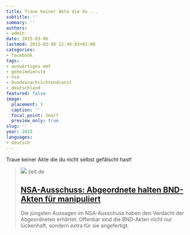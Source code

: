 ```yaml
---
title: Traue keiner Akte die du ...
subtitle: ''
summary: ''
authors:
- admin
date: 2015-03-06
lastmod: 2015-03-06 12:49:03+01:00
categories:
- facebook
tags:
- auswärtiges amt
- geheimdienste
- nsa
- bundesnachrichtendienst
- deutschland
featured: false
image:
  placement: 1
  caption: ''
  focal_point: Smart
  preview_only: true
slug: ''
year: 2015
languages:
- deutsch
---
```


Traue keiner Akte die du nicht selbst gefälscht hast!﻿
> [![](https://img.zeit.de/administratives/sharing/fallback-image/wide__1300x731)](http://www.zeit.de/politik/2015-03/nsa-ausschuss-bnd-gefaelschte-akten/komplettansicht)
> zeit.de
> ## [NSA-Ausschuss: Abgeordnete halten BND-Akten für manipuliert](http://www.zeit.de/politik/2015-03/nsa-ausschuss-bnd-gefaelschte-akten/komplettansicht)
>
>Die jüngsten Aussagen im NSA-Ausschuss haben den Verdacht der Abgeordneten erhärtet: Offenbar sind die BND-Akten nicht nur lückenhaft, sondern extra für sie angefertigt.